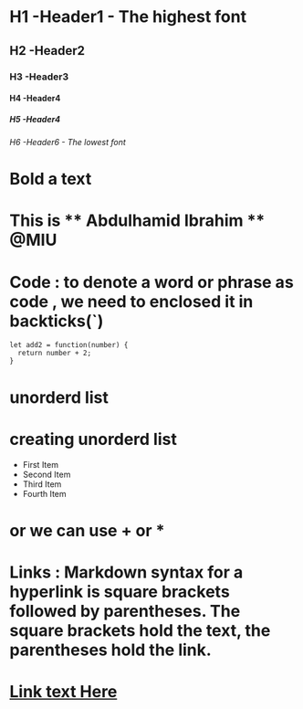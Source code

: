 # H1       -Header1 - The highest font 
## H2      -Header2 
### H3     -Header3
#### H4    -Header4
##### H5   -Header4
###### H6  -Header6 - The lowest font 

# Bold a text
# This is ** Abdulhamid Ibrahim ** @MIU

# Code : to denote a word or phrase as code , we need to enclosed it in backticks(`)

```
let add2 = function(number) {
  return number + 2;
}
```


# unorderd list

# creating unorderd list 

 - First Item
 - Second Item
 - Third Item
 - Fourth Item

# or we can use + or *  


# Links : Markdown syntax for a hyperlink is square brackets followed by parentheses. The square brackets hold the text, the parentheses hold the link.

# [Link text Here](https://www.miu.edu/home)